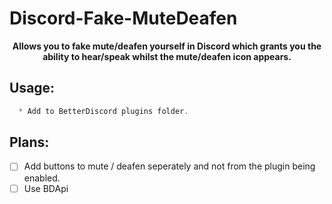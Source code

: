 # Discord-Fake-MuteDeafen


<p align='center'>
  <b>Allows you to fake mute/deafen yourself in Discord which grants you the ability to hear/speak whilst the mute/deafen icon appears.</b><br>
</p>

##  Usage:
```js
  * Add to BetterDiscord plugins folder.
```

##  Plans:
- [ ] Add buttons to mute / deafen seperately and not from the plugin being enabled.
- [ ] Use BDApi
